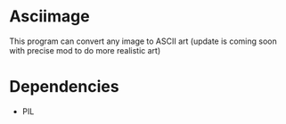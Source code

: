 # Asciimage
This program can convert any image to ASCII art (update is coming soon with precise mod to do more realistic art)

# Dependencies
- PIL

